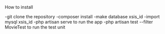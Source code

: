 How to install

-git clone the repository
-composer install
-make database xsis_id
-import mysql xsis_id
-php artisan serve to run the app
-php artisan test --filter MovieTest to run the test unit